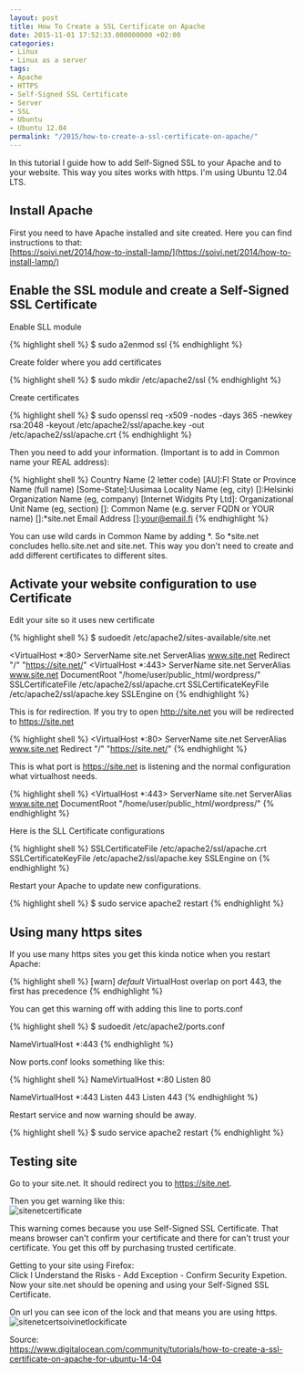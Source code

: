 ```yaml
---
layout: post
title: How To Create a SSL Certificate on Apache
date: 2015-11-01 17:52:33.000000000 +02:00
categories:
- Linux
- Linux as a server
tags:
- Apache
- HTTPS
- Self-Signed SSL Certificate
- Server
- SSL
- Ubuntu
- Ubuntu 12.04
permalink: "/2015/how-to-create-a-ssl-certificate-on-apache/"
---
```

In this tutorial I guide how to add Self-Signed SSL to your Apache and to your website. This way you sites works with https. I'm using Ubuntu 12.04 LTS.

## Install Apache

First you need to have Apache installed and site created. Here you can find instructions to that:  
[https://soivi.net/2014/how-to-install-lamp/](https://soivi.net/2014/how-to-install-lamp/)

## Enable the SSL module and create a Self-Signed SSL Certificate

Enable SLL module

{% highlight shell %}
$ sudo a2enmod ssl
{% endhighlight %}

Create folder where you add certificates

{% highlight shell %}
$ sudo mkdir /etc/apache2/ssl
{% endhighlight %}

Create certificates

{% highlight shell %}
$ sudo openssl req -x509 -nodes -days 365 -newkey rsa:2048 -keyout /etc/apache2/ssl/apache.key -out /etc/apache2/ssl/apache.crt
{% endhighlight %}

Then you need to add your information. (Important is to add in Common name your REAL address):

{% highlight shell %}
Country Name (2 letter code) [AU]:FI
State or Province Name (full name) [Some-State]:Uusimaa
Locality Name (eg, city) []:Helsinki
Organization Name (eg, company) [Internet Widgits Pty Ltd]:
Organizational Unit Name (eg, section) []:
Common Name (e.g. server FQDN or YOUR name) []:*site.net
Email Address []:your@email.fi
{% endhighlight %}

You can use wild cards in Common Name by adding *. So *site.net concludes hello.site.net and site.net. This way you don't need to create and add different certificates to different sites.

## Activate your website configuration to use Certificate

Edit your site so it uses new certificate

{% highlight shell %}
$ sudoedit /etc/apache2/sites-available/site.net

<VirtualHost *:80>
        ServerName site.net
        ServerAlias www.site.net
        Redirect "/" "https://site.net/"
</VirtualHost>
<VirtualHost *:443>
        ServerName site.net
        ServerAlias www.site.net
        DocumentRoot "/home/user/public_html/wordpress/"
        SSLCertificateFile /etc/apache2/ssl/apache.crt
        SSLCertificateKeyFile /etc/apache2/ssl/apache.key
        SSLEngine on
</VirtualHost>
{% endhighlight %}

This is for redirection. If you try to open http://site.net you will be redirected to https://site.net

{% highlight shell %}
<VirtualHost *:80>
        ServerName site.net
        ServerAlias www.site.net
        Redirect "/" "https://site.net/"
</VirtualHost>
{% endhighlight %}

This is what port is https://site.net is listening and the normal configuration what virtualhost needs.

{% highlight shell %}
<VirtualHost *:443>
        ServerName site.net
        ServerAlias www.site.net
        DocumentRoot "/home/user/public_html/wordpress/"
{% endhighlight %}

Here is the SLL Certificate configurations

{% highlight shell %}
        SSLCertificateFile /etc/apache2/ssl/apache.crt
        SSLCertificateKeyFile /etc/apache2/ssl/apache.key
        SSLEngine on
</VirtualHost>
{% endhighlight %}

Restart your Apache to update new configurations.

{% highlight shell %}
$ sudo service apache2 restart
{% endhighlight %}

## Using many https sites

If you use many https sites you get this kinda notice when you restart Apache:

{% highlight shell %}
[warn] _default_ VirtualHost overlap on port 443, the first has precedence
{% endhighlight %}

You can get this warning off with adding this line to ports.conf

{% highlight shell %}
$ sudoedit /etc/apache2/ports.conf

NameVirtualHost *:443
{% endhighlight %}

Now ports.conf looks something like this:

{% highlight shell %}
NameVirtualHost *:80
Listen 80

<IfModule mod_ssl.c>
    NameVirtualHost *:443
    Listen 443
</IfModule>

<IfModule mod_gnutls.c>
    Listen 443
</IfModule>
{% endhighlight %}

Restart service and now warning should be away.

{% highlight shell %}
$ sudo service apache2 restart
{% endhighlight %}

## Testing site

Go to your site.net. It should redirect you to https://site.net.

Then you get warning like this:  
![sitenetcertificate](/assets/2015/11/sitenetcertificate.png)

This warning comes because you use Self-Signed SSL Certificate. That means browser can't confirm your certificate and there for can't trust your certificate. You get this off by purchasing trusted certificate.

Getting to your site using Firefox:  
Click I Understand the Risks - Add Exception - Confirm Security Expetion.  
Now your site.net should be opening and using your Self-Signed SSL Certificate.

On url you can see icon of the lock and that means you are using https.  
![sitenetcertsoivinetlockificate](/assets/2015/11/soivinetlock.png)

Source:  
https://www.digitalocean.com/community/tutorials/how-to-create-a-ssl-certificate-on-apache-for-ubuntu-14-04